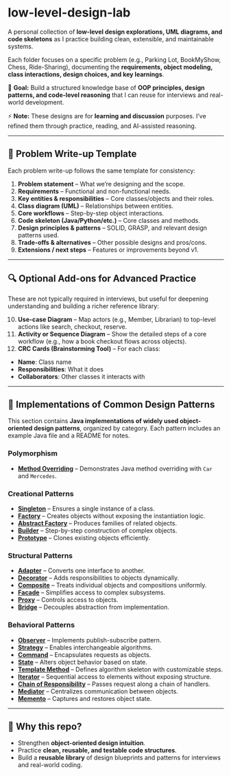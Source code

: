 # low-level-design-lab  

A personal collection of **low-level design explorations, UML diagrams, and code skeletons** as I practice building clean, extensible, and maintainable systems.  

Each folder focuses on a specific problem (e.g., Parking Lot, BookMyShow, Chess, Ride-Sharing), documenting the **requirements, object modeling, class interactions, design choices, and key learnings**.  

📌 **Goal:** Build a structured knowledge base of **OOP principles, design patterns, and code-level reasoning** that I can reuse for interviews and real-world development.  

⚡ **Note:** These designs are for **learning and discussion** purposes. I’ve refined them through practice, reading, and AI-assisted reasoning.  

---

## 📂 Problem Write-up Template 

Each problem write-up follows the same template for consistency:  

1. **Problem statement** – What we’re designing and the scope.  
2. **Requirements** – Functional and non-functional needs.  
3. **Key entities & responsibilities** – Core classes/objects and their roles.  
4. **Class diagram (UML)** – Relationships between entities.  
5. **Core workflows** – Step-by-step object interactions.  
6. **Code skeleton (Java/Python/etc.)** – Core classes and methods.  
7. **Design principles & patterns** – SOLID, GRASP, and relevant design patterns used.  
8. **Trade-offs & alternatives** – Other possible designs and pros/cons.  
9. **Extensions / next steps** – Features or improvements beyond v1.  

---

## 🔍 Optional Add-ons for Advanced Practice  

These are not typically required in interviews, but useful for deepening understanding and building a richer reference library:  

10. **Use-case Diagram** – Map actors (e.g., Member, Librarian) to top-level actions like search, checkout, reserve.  
11. **Activity or Sequence Diagram** – Show the detailed steps of a core workflow (e.g., how a book checkout flows across objects).  
12. **CRC Cards (Brainstorming Tool)** – For each class:  
   - **Name**: Class name  
   - **Responsibilities**: What it does  
   - **Collaborators**: Other classes it interacts with  

---

## 🚀 Implementations of Common Design Patterns

This section contains **Java implementations of widely used object-oriented design patterns**, organized by category. Each pattern includes an example Java file and a README for notes.  

### Polymorphism
- **[Method Overriding](./implementations/polymorphism/MethodOverriding.java)** – Demonstrates Java method overriding with `Car` and `Mercedes`.

### Creational Patterns
- **[Singleton](./implementations/creational_patterns/Singleton/Singleton.java)** – Ensures a single instance of a class.  
- **[Factory](./implementations/creational_patterns/Factory/Factory.java)** – Creates objects without exposing the instantiation logic.  
- **[Abstract Factory](./implementations/creational_patterns/AbstractFactory/AbstractFactory.java)** – Produces families of related objects.  
- **[Builder](./implementations/creational_patterns/Builder/Builder.java)** – Step-by-step construction of complex objects.  
- **[Prototype](./implementations/creational_patterns/Prototype/Prototype.java)** – Clones existing objects efficiently.  

### Structural Patterns
- **[Adapter](./implementations/structural_patterns/Adapter/Adapter.java)** – Converts one interface to another.  
- **[Decorator](./implementations/structural_patterns/Decorator/Decorator.java)** – Adds responsibilities to objects dynamically.  
- **[Composite](./implementations/structural_patterns/Composite/Composite.java)** – Treats individual objects and compositions uniformly.  
- **[Facade](./implementations/structural_patterns/Facade/Facade.java)** – Simplifies access to complex subsystems.  
- **[Proxy](./implementations/structural_patterns/Proxy/Proxy.java)** – Controls access to objects.  
- **[Bridge](./implementations/structural_patterns/Bridge/Bridge.java)** – Decouples abstraction from implementation.  

### Behavioral Patterns
- **[Observer](./implementations/behavioral_patterns/Observer/Observer.java)** – Implements publish-subscribe pattern.  
- **[Strategy](./implementations/behavioral_patterns/Strategy/Strategy.java)** – Enables interchangeable algorithms.  
- **[Command](./implementations/behavioral_patterns/Command/Command.java)** – Encapsulates requests as objects.  
- **[State](./implementations/behavioral_patterns/State/State.java)** – Alters object behavior based on state.  
- **[Template Method](./implementations/behavioral_patterns/TemplateMethod/TemplateMethod.java)** – Defines algorithm skeleton with customizable steps.  
- **[Iterator](./implementations/behavioral_patterns/Iterator/Iterator.java)** – Sequential access to elements without exposing structure.  
- **[Chain of Responsibility](./implementations/behavioral_patterns/ChainOfResponsibility/ChainOfResponsibility.java)** – Passes request along a chain of handlers.  
- **[Mediator](./implementations/behavioral_patterns/Mediator/Mediator.java)** – Centralizes communication between objects.  
- **[Memento](./implementations/behavioral_patterns/Memento/Memento.java)** – Captures and restores object state.  

---

## 🚀 Why this repo?  

- Strengthen **object-oriented design intuition**.  
- Practice **clean, reusable, and testable code structures**.  
- Build a **reusable library** of design blueprints and patterns for interviews and real-world coding.
